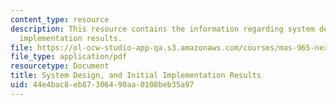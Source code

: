 ```yaml
---
content_type: resource
description: This resource contains the information regarding system design, and initial
  implementation results.
file: https://ol-ocw-studio-app-qa.s3.amazonaws.com/courses/mas-965-nextlab-i-designing-mobile-technologies-for-the-next-billion-users-fall-2008/44e4bac8eb87306490aa0108beb35a97_MITMAS_965F08_milestone3.pdf
file_type: application/pdf
resourcetype: Document
title: System Design, and Initial Implementation Results
uid: 44e4bac8-eb87-3064-90aa-0108beb35a97
---
```

